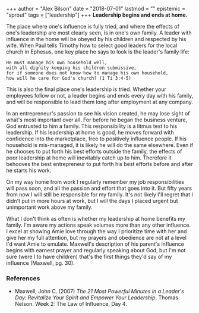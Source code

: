 +++
author = "Alex Bilson"
date = "2018-07-01"
lastmod = ""
epistemic = "sprout"
tags = ["leadership"]
+++
**Leadership begins and ends at home.**

The place where one's influence is fully tried, and where the effects of one's leadership are most clearly seen, is in one's own family.  A leader with influence in the home will be obeyed by his children and respected by his wife.  When Paul tells Timothy how to select good leaders for the local church in Ephesus, one key place he says to look is the leader's family life:

```
He must manage his own household well,
with all dignity keeping his children submissive,
for if someone does not know how to manage his own household,
how will he care for God's church? (1 Ti 3:4-5)
```

This is also the final place one's leadership is tried.  Whether your employees follow or not, a leader begins and ends every day with his family, and will be responsible to lead them long after employment at any company.

In an entrepreneur's passion to see his vision created, he may lose sight of what's most important over all.  For before he began the business venture, God entrusted to him a family.  This responsibility is a litmus test to his leadership.  If his leadership at home is good, he moves forward with confidence into the marketplace, free to positively influence people.  If his household is mis-managed, it is likely he will do the same elsewhere.  Even if he chooses to put forth his best efforts outside the family, the effects of poor leadership at home will inevitably catch up to him.  Therefore it behooves the best entrepreneur to put forth his best efforts before and after he starts his work.

On my way home from work I regularly remember my job responsibilities will pass soon, and all the passion and effort that goes into it.  But fifty years from now I will still be responsible for my family.  It's not likely I'll regret that I didn't put in more hours at work, but I will the days I placed urgent but unimportant work above my family.

What I don't think as often is whether my leadership at home benefits my family.  I'm aware my actions speak volumes more than any other influence.  I excel at showing Amie love through the way I prioritize time with her and give her my full attention, but my prayers and obedience are not at a level I'd want Amie to emulate.  Maxwell's description of his parent's influence begins with earnest prayer and regularly speaking about God, but I'm not sure (were I to have children) that's the first things they'd say of my influence (Maxwell, pg. 30).

### References

- Maxwell, John C. (2007) _The 21 Most Powerful Minutes in a Leader's Day: Revitalize Your Spirit and Empower Your Leadership_. Thomas Nelson. Week 2: The Law of Influence, Day 4.